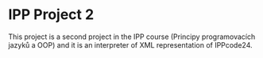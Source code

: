 # IPP Project 2
This project is a second project in the IPP course 
(Principy programovacích jazyků a OOP) and it is an interpreter of XML 
representation of IPPcode24.